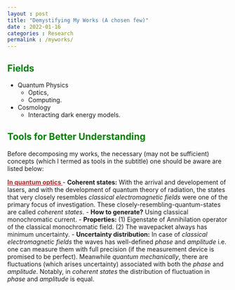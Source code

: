```yaml
---
layout : post
title: "Demystifying My Works (A chosen few)"
date : 2022-01-16
categories : Research
permalink : /myworks/
---
```


## <span style="color:green"> **Fields** </span>
- Quantum Physics
    - Optics,
    - Computing.
- Cosmology
    - Interacting dark energy models.

## <span style="color:green"> **Tools for Better Understanding** </span>
Before decomposing my works, the necessary (may not be sufficient) concepts (which I termed as tools in the subtitle) one should be aware are listed below:
 
<span style="color:brown"> **<u> In quantum optics </u>** </span>
    - **Coherent states:** With the arrival and developement of lasers, and with the development of quantum theory of radiation, the states that very closely resembles *classical electromagnetic fields* were one of the primary focus of investigation. These closely-resembling-quantum-states are called *coherent states*.
        - **How to generate?** Using classical monochromatic current.
        - **Properties:** 
                (1) Eigenstate of Annihilation operator of the classical monochromatic field.
                (2) The wavepacket always has minimum uncertainty.
        - **Uncertainty distribution:** In case of *classical electromagnetic fields* the waves has well-defined *phase* and *amplitude* i.e. one can measure them with full precision (if the measurement device is promised to be perfect). Meanwhile *quantum mechanically*, there are fluctuations (which arises uncertainty) associated with both the *phase* and *amplitude*. Notably, in *coherent states* the distribution of fluctuation in *phase* and *amplitude* is equal.